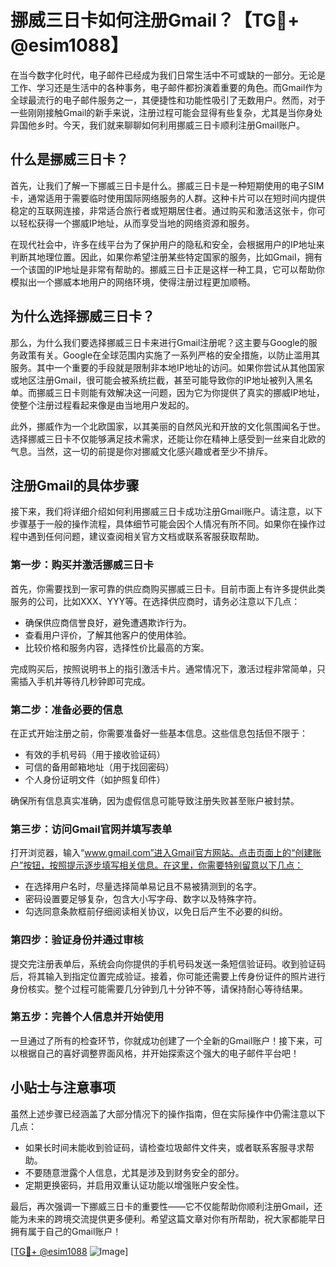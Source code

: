 # 挪威三日卡如何注册Gmail？【TG💪+ @esim1088】

在当今数字化时代，电子邮件已经成为我们日常生活中不可或缺的一部分。无论是工作、学习还是生活中的各种事务，电子邮件都扮演着重要的角色。而Gmail作为全球最流行的电子邮件服务之一，其便捷性和功能性吸引了无数用户。然而，对于一些刚刚接触Gmail的新手来说，注册过程可能会显得有些复杂，尤其是当你身处异国他乡时。今天，我们就来聊聊如何利用挪威三日卡顺利注册Gmail账户。

## 什么是挪威三日卡？

首先，让我们了解一下挪威三日卡是什么。挪威三日卡是一种短期使用的电子SIM卡，通常适用于需要临时使用国际网络服务的人群。这种卡片可以在短时间内提供稳定的互联网连接，非常适合旅行者或短期居住者。通过购买和激活这张卡，你可以轻松获得一个挪威IP地址，从而享受当地的网络资源和服务。

在现代社会中，许多在线平台为了保护用户的隐私和安全，会根据用户的IP地址来判断其地理位置。因此，如果你希望注册某些特定国家的服务，比如Gmail，拥有一个该国的IP地址是非常有帮助的。挪威三日卡正是这样一种工具，它可以帮助你模拟出一个挪威本地用户的网络环境，使得注册过程更加顺畅。

## 为什么选择挪威三日卡？

那么，为什么我们要选择挪威三日卡来进行Gmail注册呢？这主要与Google的服务政策有关。Google在全球范围内实施了一系列严格的安全措施，以防止滥用其服务。其中一个重要的手段就是限制非本地IP地址的访问。如果你尝试从其他国家或地区注册Gmail，很可能会被系统拦截，甚至可能导致你的IP地址被列入黑名单。而挪威三日卡则能有效解决这一问题，因为它为你提供了真实的挪威IP地址，使整个注册过程看起来像是由当地用户发起的。

此外，挪威作为一个北欧国家，以其美丽的自然风光和开放的文化氛围闻名于世。选择挪威三日卡不仅能够满足技术需求，还能让你在精神上感受到一丝来自北欧的气息。当然，这一切的前提是你对挪威文化感兴趣或者至少不排斥。

## 注册Gmail的具体步骤

接下来，我们将详细介绍如何利用挪威三日卡成功注册Gmail账户。请注意，以下步骤基于一般的操作流程，具体细节可能会因个人情况有所不同。如果你在操作过程中遇到任何问题，建议查阅相关官方文档或联系客服获取帮助。

### 第一步：购买并激活挪威三日卡

首先，你需要找到一家可靠的供应商购买挪威三日卡。目前市面上有许多提供此类服务的公司，比如XXX、YYY等。在选择供应商时，请务必注意以下几点：

- 确保供应商信誉良好，避免遭遇欺诈行为。
- 查看用户评价，了解其他客户的使用体验。
- 比较价格和服务内容，选择性价比最高的方案。

完成购买后，按照说明书上的指引激活卡片。通常情况下，激活过程非常简单，只需插入手机并等待几秒钟即可完成。

### 第二步：准备必要的信息

在正式开始注册之前，你需要准备好一些基本信息。这些信息包括但不限于：

- 有效的手机号码（用于接收验证码）
- 可信的备用邮箱地址（用于找回密码）
- 个人身份证明文件（如护照复印件）

确保所有信息真实准确，因为虚假信息可能导致注册失败甚至账户被封禁。

### 第三步：访问Gmail官网并填写表单

打开浏览器，输入“www.gmail.com”进入Gmail官方网站。点击页面上的“创建账户”按钮，按照提示逐步填写相关信息。在这里，你需要特别留意以下几点：

- 在选择用户名时，尽量选择简单易记且不易被猜测到的名字。
- 密码设置要足够复杂，包含大小写字母、数字以及特殊字符。
- 勾选同意条款框前仔细阅读相关协议，以免日后产生不必要的纠纷。

### 第四步：验证身份并通过审核

提交完注册表单后，系统会向你提供的手机号码发送一条短信验证码。收到验证码后，将其输入到指定位置完成验证。接着，你可能还需要上传身份证件的照片进行身份核实。整个过程可能需要几分钟到几十分钟不等，请保持耐心等待结果。

### 第五步：完善个人信息并开始使用

一旦通过了所有的检查环节，你就成功创建了一个全新的Gmail账户！接下来，可以根据自己的喜好调整界面风格，并开始探索这个强大的电子邮件平台吧！

## 小贴士与注意事项

虽然上述步骤已经涵盖了大部分情况下的操作指南，但在实际操作中仍需注意以下几点：

- 如果长时间未能收到验证码，请检查垃圾邮件文件夹，或者联系客服寻求帮助。
- 不要随意泄露个人信息，尤其是涉及到财务安全的部分。
- 定期更换密码，并启用双重认证功能以增强账户安全性。

最后，再次强调一下挪威三日卡的重要性——它不仅能帮助你顺利注册Gmail，还能为未来的跨境交流提供更多便利。希望这篇文章对你有所帮助，祝大家都能早日拥有属于自己的Gmail账户！

[[TG💪+ @esim1088](https://t.me/s/esim1088) ![Image](https://i.postimg.cc/4NQfJmqS/Snipaste-2025-05-13-00-14-12.png)]